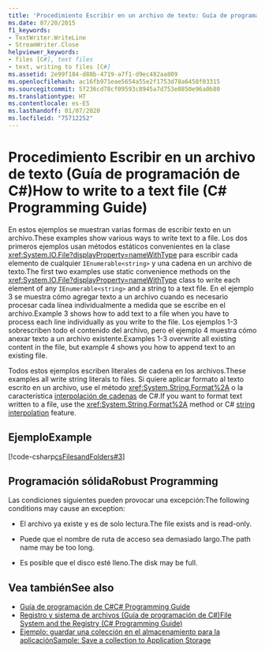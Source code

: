 ```yaml
---
title: 'Procedimiento Escribir en un archivo de texto: Guía de programación de C#'
ms.date: 07/20/2015
f1_keywords:
- TextWriter.WriteLine
- StreamWriter.Close
helpviewer_keywords:
- files [C#], text files
- text, writing to files [C#]
ms.assetid: 2e99f184-d88b-4719-a7f1-d9ec482aa809
ms.openlocfilehash: ac16fb971eae5654a55e2f1753d78a6458f03315
ms.sourcegitcommit: 5f236cd78cf09593c8945a7d753e0850e96a0b80
ms.translationtype: HT
ms.contentlocale: es-ES
ms.lasthandoff: 01/07/2020
ms.locfileid: "75712252"
---
```

# <a name="how-to-write-to-a-text-file-c-programming-guide"></a><span data-ttu-id="723d5-102">Procedimiento Escribir en un archivo de texto (Guía de programación de C#)</span><span class="sxs-lookup"><span data-stu-id="723d5-102">How to write to a text file (C# Programming Guide)</span></span>
<span data-ttu-id="723d5-103">En estos ejemplos se muestran varias formas de escribir texto en un archivo.</span><span class="sxs-lookup"><span data-stu-id="723d5-103">These examples show various ways to write text to a file.</span></span> <span data-ttu-id="723d5-104">Los dos primeros ejemplos usan métodos estáticos convenientes en la clase <xref:System.IO.File?displayProperty=nameWithType> para escribir cada elemento de cualquier `IEnumerable<string>` y una cadena en un archivo de texto.</span><span class="sxs-lookup"><span data-stu-id="723d5-104">The first two examples use static convenience methods on the <xref:System.IO.File?displayProperty=nameWithType> class to write each element of any `IEnumerable<string>` and a string to a text file.</span></span> <span data-ttu-id="723d5-105">En el ejemplo 3 se muestra cómo agregar texto a un archivo cuando es necesario procesar cada línea individualmente a medida que se escribe en el archivo.</span><span class="sxs-lookup"><span data-stu-id="723d5-105">Example 3 shows how to add text to a file when you have to process each line individually as you write to the file.</span></span> <span data-ttu-id="723d5-106">Los ejemplos 1-3 sobrescriben todo el contenido del archivo, pero el ejemplo 4 muestra cómo anexar texto a un archivo existente.</span><span class="sxs-lookup"><span data-stu-id="723d5-106">Examples 1-3 overwrite all existing content in the file, but example 4 shows you how to append text to an existing file.</span></span>  
  
 <span data-ttu-id="723d5-107">Todos estos ejemplos escriben literales de cadena en los archivos.</span><span class="sxs-lookup"><span data-stu-id="723d5-107">These examples all write string literals to files.</span></span> <span data-ttu-id="723d5-108">Si quiere aplicar formato al texto escrito en un archivo, use el método <xref:System.String.Format%2A> o la característica [interpolación de cadenas](../../language-reference/tokens/interpolated.md) de C#.</span><span class="sxs-lookup"><span data-stu-id="723d5-108">If you want to format text written to a file, use the <xref:System.String.Format%2A> method or C# [string interpolation](../../language-reference/tokens/interpolated.md) feature.</span></span>  
  
## <a name="example"></a><span data-ttu-id="723d5-109">Ejemplo</span><span class="sxs-lookup"><span data-stu-id="723d5-109">Example</span></span>  
 [!code-csharp[csFilesandFolders#3](~/samples/snippets/csharp/VS_Snippets_VBCSharp/csFilesAndFolders/CS/FileIteration.cs#3)]  
  
## <a name="robust-programming"></a><span data-ttu-id="723d5-110">Programación sólida</span><span class="sxs-lookup"><span data-stu-id="723d5-110">Robust Programming</span></span>  
 <span data-ttu-id="723d5-111">Las condiciones siguientes pueden provocar una excepción:</span><span class="sxs-lookup"><span data-stu-id="723d5-111">The following conditions may cause an exception:</span></span>  
  
- <span data-ttu-id="723d5-112">El archivo ya existe y es de solo lectura.</span><span class="sxs-lookup"><span data-stu-id="723d5-112">The file exists and is read-only.</span></span>  
  
- <span data-ttu-id="723d5-113">Puede que el nombre de ruta de acceso sea demasiado largo.</span><span class="sxs-lookup"><span data-stu-id="723d5-113">The path name may be too long.</span></span>  
  
- <span data-ttu-id="723d5-114">Es posible que el disco esté lleno.</span><span class="sxs-lookup"><span data-stu-id="723d5-114">The disk may be full.</span></span>  
  
## <a name="see-also"></a><span data-ttu-id="723d5-115">Vea también</span><span class="sxs-lookup"><span data-stu-id="723d5-115">See also</span></span>

- [<span data-ttu-id="723d5-116">Guía de programación de C#</span><span class="sxs-lookup"><span data-stu-id="723d5-116">C# Programming Guide</span></span>](../index.md)
- [<span data-ttu-id="723d5-117">Registro y sistema de archivos (Guía de programación de C#)</span><span class="sxs-lookup"><span data-stu-id="723d5-117">File System and the Registry (C# Programming Guide)</span></span>](./index.md)
- [<span data-ttu-id="723d5-118">Ejemplo: guardar una colección en el almacenamiento para la aplicación</span><span class="sxs-lookup"><span data-stu-id="723d5-118">Sample: Save a collection to Application Storage</span></span>](https://code.msdn.microsoft.com/CSWinStoreAppSaveCollection-bed5d6e6)
